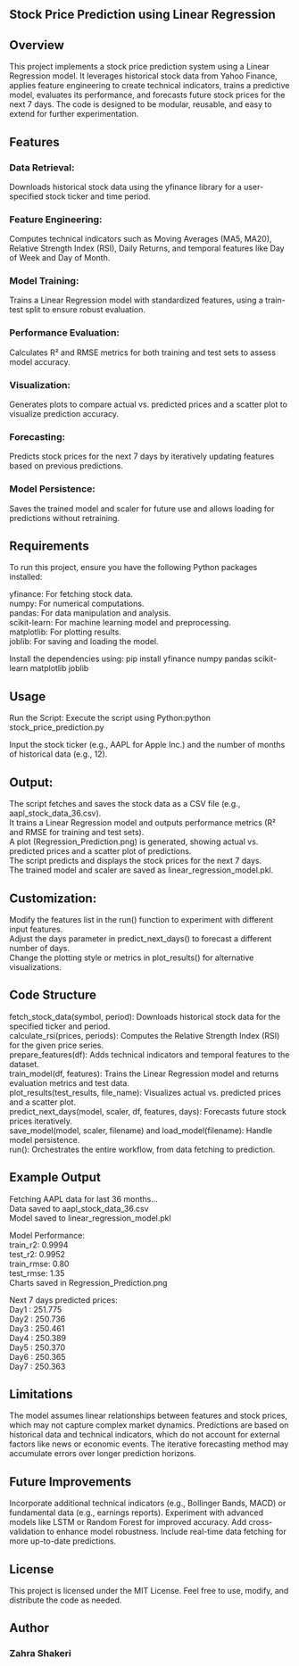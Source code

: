 ## Stock Price Prediction using Linear Regression
## Overview

This project implements a stock price prediction system using a Linear Regression model. It leverages historical stock data from Yahoo Finance, applies feature engineering to create technical indicators, trains a predictive model, evaluates its performance, and forecasts future stock prices for the next 7 days. The code is designed to be modular, reusable, and easy to extend for further experimentation.

## Features

### Data Retrieval:
Downloads historical stock data using the yfinance library for a user-specified stock ticker and time period.
### Feature Engineering: 
Computes technical indicators such as Moving Averages (MA5, MA20), Relative Strength Index (RSI), Daily Returns, and temporal features like Day of Week and Day of Month.
### Model Training: 
Trains a Linear Regression model with standardized features, using a train-test split to ensure robust evaluation.
### Performance Evaluation: 
Calculates R² and RMSE metrics for both training and test sets to assess model accuracy.
### Visualization: 
Generates plots to compare actual vs. predicted prices and a scatter plot to visualize prediction accuracy.
### Forecasting: 
Predicts stock prices for the next 7 days by iteratively updating features based on previous predictions.
### Model Persistence: 
Saves the trained model and scaler for future use and allows loading for predictions without retraining.

## Requirements

To run this project, ensure you have the following Python packages installed:

yfinance: For fetching stock data.  
numpy: For numerical computations.  
pandas: For data manipulation and analysis.  
scikit-learn: For machine learning model and preprocessing.  
matplotlib: For plotting results.  
joblib: For saving and loading the model.  

Install the dependencies using:
pip install yfinance numpy pandas scikit-learn matplotlib joblib

## Usage

Run the Script:
Execute the script using Python:python stock_price_prediction.py

Input the stock ticker (e.g., AAPL for Apple Inc.) and the number of months of historical data (e.g., 12).


## Output:

The script fetches and saves the stock data as a CSV file (e.g., aapl_stock_data_36.csv).  
It trains a Linear Regression model and outputs performance metrics (R² and RMSE for training and test sets).  
A plot (Regression_Prediction.png) is generated, showing actual vs. predicted prices and a scatter plot of predictions.  
The script predicts and displays the stock prices for the next 7 days.  
The trained model and scaler are saved as linear_regression_model.pkl.  


## Customization:

Modify the features list in the run() function to experiment with different input features.  
Adjust the days parameter in predict_next_days() to forecast a different number of days.  
Change the plotting style or metrics in plot_results() for alternative visualizations.  

## Code Structure

fetch_stock_data(symbol, period): Downloads historical stock data for the specified ticker and period.  
calculate_rsi(prices, periods): Computes the Relative Strength Index (RSI) for the given price series.  
prepare_features(df): Adds technical indicators and temporal features to the dataset.  
train_model(df, features): Trains the Linear Regression model and returns evaluation metrics and test data.  
plot_results(test_results, file_name): Visualizes actual vs. predicted prices and a scatter plot.  
predict_next_days(model, scaler, df, features, days): Forecasts future stock prices iteratively.  
save_model(model, scaler, filename) and load_model(filename): Handle model persistence.  
run(): Orchestrates the entire workflow, from data fetching to prediction.  

## Example Output
Fetching AAPL data for last 36 months...  
Data saved to aapl_stock_data_36.csv  
Model saved to linear_regression_model.pkl  

Model Performance:  
train_r2: 0.9994  
test_r2: 0.9952  
train_rmse: 0.80  
test_rmse: 1.35  
Charts saved in Regression_Prediction.png  

Next 7 days predicted prices:  
Day1 : 251.775  
Day2 : 250.736  
Day3 : 250.461  
Day4 : 250.389  
Day5 : 250.370  
Day6 : 250.365  
Day7 : 250.363  

## Limitations

The model assumes linear relationships between features and stock prices, which may not capture complex market dynamics.
Predictions are based on historical data and technical indicators, which do not account for external factors like news or economic events.
The iterative forecasting method may accumulate errors over longer prediction horizons.

## Future Improvements

Incorporate additional technical indicators (e.g., Bollinger Bands, MACD) or fundamental data (e.g., earnings reports).
Experiment with advanced models like LSTM or Random Forest for improved accuracy.
Add cross-validation to enhance model robustness.
Include real-time data fetching for more up-to-date predictions.

## License
This project is licensed under the MIT License. Feel free to use, modify, and distribute the code as needed.
## Author
### Zahra Shakeri
